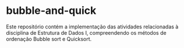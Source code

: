 # bubble-and-quick

Este repositório contém a implementação das atividades relacionadas à disciplina de Estrutura de Dados I, compreendendo os métodos de ordenação Bubble sort e Quicksort.